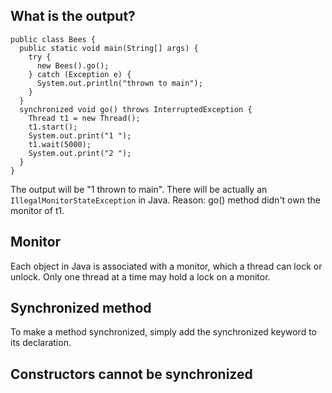 ## What is the output?
```
public class Bees {
  public static void main(String[] args) {
    try {
      new Bees().go();
    } catch (Exception e) {
      System.out.println("thrown to main");
    }
  }
  synchronized void go() throws InterruptedException {
    Thread t1 = new Thread();
    t1.start();
    System.out.print("1 ");
    t1.wait(5000);
    System.out.print("2 ");
  }
}
```
The output will be "1 thrown to main".  There will be actually an `IllegalMonitorStateException` in Java. 
Reason: go() method didn't own the monitor of t1. 

## Monitor
Each object in Java is associated with a monitor, which a thread can lock or unlock. Only one thread at a time may hold a lock on a monitor. 

## Synchronized method 
To make a method synchronized, simply add the synchronized keyword to its declaration. 

## Constructors cannot be synchronized




